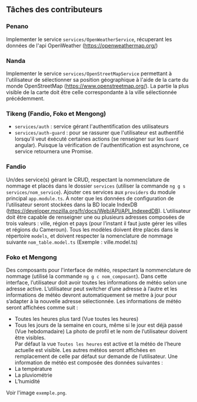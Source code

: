 ## Tâches des contributeurs

### Penano 
Implementer le service `services/OpenWeatherService`, récuperant les données de l'api OpenWeather (https://openweathermap.org/)

### Nanda
Implementer le service `services/OpenStreetMapService` permettant à l'utilisateur de sélectionner sa position géographique à l'aide de la carte du monde OpenStreetMap (https://www.openstreetmap.org/). La partie la plus visible de la carte doit être celle correspondante à la ville sélectionnée précédemment.

### Tikeng (Fandio, Foko et Mengong)
- `services/auth` : service gérant l'authentification des utilisateurs
- `services/auth-guard` : pour se rassurer que l'utilisateur est authentifié lorsqu'il veut éxécuté certaines actions (se renseigner sur les `Guard` angular). Puisque la vérification de l'authentification est asynchrone, ce service retournera une Promise.

### Fandio
Un/des service(s) gérant le CRUD, respectant la nommenclature de nommage et placés dans le dossier `services` (utiliser la commande `ng g s services/nom_service`). Ajouter ces services aux `providers` du module principal `app.module.ts`.
A noter que les données de configuration de l’utilisateur seront stockées dans la BD locale IndexDB (https://developer.mozilla.org/fr/docs/Web/API/API_IndexedDB). L’utilisateur doit être capable de renseigner une ou plusieurs adresses composées de trois valeurs : ville, région et pays (pour l’instant il faut juste gérer les villes et régions du Cameroun).
Tous les modèles doivent être placés dans le répertoire `models`, et doivent respecter la nomenclature de nommage suivante `nom_table.model.ts` (Exemple : ville.model.ts)

### Foko et Mengong
Des composants pour l'interface de météo, respectant la nommenclature de nommage (utilisé la commande `ng g c nom_composant`).
Dans cette interface, l’utilisateur doit avoir toutes les informations de météo selon une adresse active. L’utilisateur peut switcher d’une adresse à l’autre et les informations de météo devront automatiquement se mettre à jour pour s’adapter à la nouvelle adresse sélectionnée.
Les informations de météo seront affichées comme suit :
- Toutes les heures plus tard (Vue toutes les heures)
- Tous les jours de la semaine en cours, même si le jour est déjà passé (Vue hebdomadaire)
La photo de profil et le nom de l’utilisateur doivent être visibles.  
Par défaut la vue `Toutes les heures` est active et la météo de l’heure actuelle est visible. Les autres météos seront affichées en remplacement de celle par défaut sur demande de l’utilisateur.
Une information de météo est composée des données suivantes :
- La température
- La pluviométrie
- L’humidité  

Voir l'image `exemple.png`.
